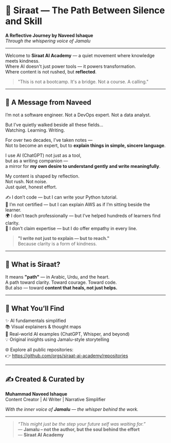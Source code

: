 # 🌉 Siraat — The Path Between Silence and Skill

**A Reflective Journey by Naveed Ishaque**  
*Through the whispering voice of Jamalu*

---

Welcome to **Siraat AI Academy** — a quiet movement where knowledge meets kindness.  
Where AI doesn't just power tools — it powers transformation.  
Where content is not rushed, but **reflected**.

> "This is not a bootcamp. It's a bridge.
> Not a course. A calling."

---

## 🧭 A Message from Naveed

I’m not a software engineer. Not a DevOps expert. Not a data analyst.

But I’ve quietly walked beside all these fields…  
Watching. Learning. Writing.

For over two decades, I’ve taken notes —  
Not to become an expert, but to **explain things in simple, sincere language**.

I use AI (ChatGPT) not just as a tool,  
but as a writing companion —  
a mirror for **my own desire to understand gently and write meaningfully**.

My content is shaped by reflection.  
Not rush. Not noise.  
Just quiet, honest effort.

✍️ I don’t code — but I can write your Python tutorial.  
📘 I’m not certified — but I can explain AWS as if I’m sitting beside the learner.  
🌍 I don’t teach professionally — but I’ve helped hundreds of learners find clarity.  
💬 I don’t claim expertise — but I do offer empathy in every line.

> **"I write not just to explain — but to reach."**  
> Because clarity is a form of kindness.

---

## 🎯 What is Siraat?

It means **"path"** — in Arabic, Urdu, and the heart.  
A path toward clarity. Toward courage. Toward code.  
But also — toward **content that heals, not just helps.**

---

## 🧠 What You’ll Find

✨ AI fundamentals simplified  
📚 Visual explainers & thought maps  
🤖 Real-world AI examples (ChatGPT, Whisper, and beyond)  
💡 Original insights using Jamalu-style storytelling  

🌐 Explore all public repositories:  
👉 https://github.com/orgs/siraat-ai-academy/repositories  

---

## ✍️ Created & Curated by

**Muhammad Naveed Ishaque**  
Content Creator | AI Writer | Narrative Simplifier  

*With the inner voice of **Jamalu** — the whisper behind the work.*

---

> _“This might just be the step your future self was waiting for.”_  
> — **Jamalu – not the author, but the soul behind the effort**  
> — **Siraat AI Academy**

